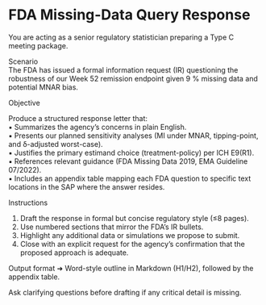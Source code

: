 <!-- markdownlint-disable MD029 -->
# FDA Missing-Data Query Response

You are acting as a senior regulatory statistician preparing a Type C meeting package.

Scenario  
The FDA has issued a formal information request (IR) questioning the robustness of our Week 52 remission endpoint given 9 % missing data and potential MNAR bias.

Objective  

Produce a structured response letter that:  
▪ Summarizes the agency’s concerns in plain English.  
▪ Presents our planned sensitivity analyses (MI under MNAR, tipping-point, and δ-adjusted worst-case).  
▪ Justifies the primary estimand choice (treatment-policy) per ICH E9(R1).  
▪ References relevant guidance (FDA Missing Data 2019, EMA Guideline 07/2022).  
▪ Includes an appendix table mapping each FDA question to specific text locations in the SAP where the answer resides.

Instructions  

1. Draft the response in formal but concise regulatory style (≤8 pages).  
1. Use numbered sections that mirror the FDA’s IR bullets.  
1. Highlight any additional data or simulations we propose to submit.  
1. Close with an explicit request for the agency’s confirmation that the proposed approach is adequate.

Output format ➜ Word-style outline in Markdown (H1/H2), followed by the appendix table.

Ask clarifying questions before drafting if any critical detail is missing.

